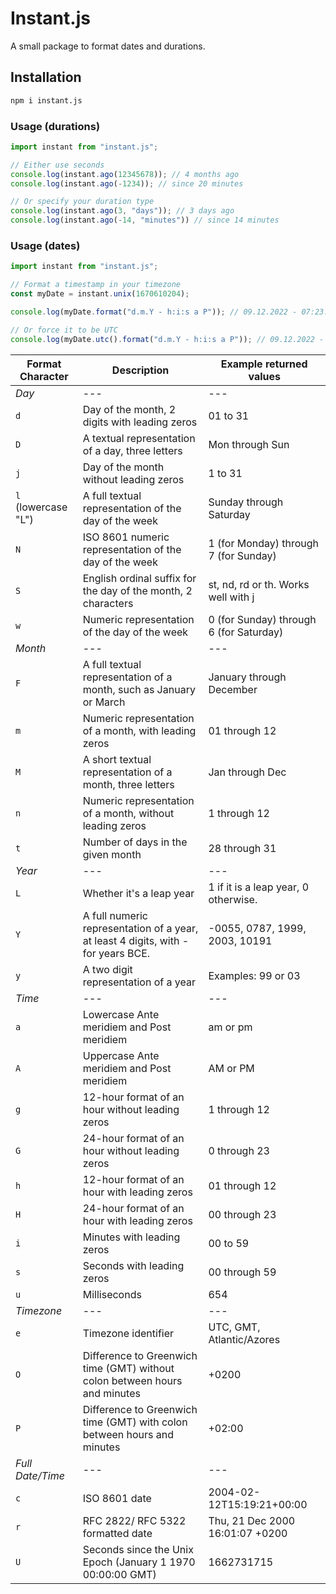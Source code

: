# Instant.js

A small package to format dates and durations.

## Installation

```bash
npm i instant.js
```

### Usage (durations)

```javascript
import instant from "instant.js";

// Either use seconds
console.log(instant.ago(12345678)); // 4 months ago
console.log(instant.ago(-1234)); // since 20 minutes

// Or specify your duration type
console.log(instant.ago(3, "days")); // 3 days ago
console.log(instant.ago(-14, "minutes")) // since 14 minutes
```

### Usage (dates)

```javascript
import instant from "instant.js";

// Format a timestamp in your timezone
const myDate = instant.unix(1670610204);

console.log(myDate.format("d.m.Y - h:i:s a P")); // 09.12.2022 - 07:23:24 pm +01:00

// Or force it to be UTC
console.log(myDate.utc().format("d.m.Y - h:i:s a P")); // 09.12.2022 - 06:23:24 pm +00:00
```

|Format Character|Description|Example returned values|
|--|--|--|
|*Day*|---|---|
|`d`|Day of the month, 2 digits with leading zeros|01 to 31|
|`D`|A textual representation of a day, three letters|Mon through Sun|
|`j`|Day of the month without leading zeros|1 to 31|
|`l` (lowercase "L")|A full textual representation of the day of the week|Sunday through Saturday|
|`N`|ISO 8601 numeric representation of the day of the week|1 (for Monday) through 7 (for Sunday)|
|`S`|English ordinal suffix for the day of the month, 2 characters|st, nd, rd or th. Works well with j|
|`w`|Numeric representation of the day of the week|0 (for Sunday) through 6 (for Saturday)|
|*Month*|---|---|
|`F`|A full textual representation of a month, such as January or March|January through December|
|`m`|Numeric representation of a month, with leading zeros|01 through 12|
|`M`|A short textual representation of a month, three letters|Jan through Dec|
|`n`|Numeric representation of a month, without leading zeros|1 through 12|
|`t`|Number of days in the given month|28 through 31|
|*Year*|---|---|
|`L`|Whether it's a leap year|1 if it is a leap year, 0 otherwise.|
|`Y`|A full numeric representation of a year, at least 4 digits, with - for years BCE.|-0055, 0787, 1999, 2003, 10191|
|`y`|A two digit representation of a year|Examples: 99 or 03|
|*Time*|---|---|
|`a`|Lowercase Ante meridiem and Post meridiem|am or pm|
|`A`|Uppercase Ante meridiem and Post meridiem|AM or PM|
|`g`|12-hour format of an hour without leading zeros|1 through 12|
|`G`|24-hour format of an hour without leading zeros|0 through 23|
|`h`|12-hour format of an hour with leading zeros|01 through 12|
|`H`|24-hour format of an hour with leading zeros|00 through 23|
|`i`|Minutes with leading zeros|00 to 59|
|`s`|Seconds with leading zeros|00 through 59|
|`u`|Milliseconds|654|
|*Timezone*|---|---|
|`e`|Timezone identifier|UTC, GMT, Atlantic/Azores|
|`O`|Difference to Greenwich time (GMT) without colon between hours and minutes|+0200|
|`P`|Difference to Greenwich time (GMT) with colon between hours and minutes|+02:00|
|*Full Date/Time*|---|---|
|`c`|ISO 8601 date|2004-02-12T15:19:21+00:00|
|`r`|RFC 2822/ RFC 5322 formatted date|Thu, 21 Dec 2000 16:01:07 +0200|
|`U`|Seconds since the Unix Epoch (January 1 1970 00:00:00 GMT)|1662731715|
